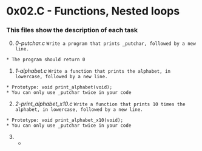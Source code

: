 # **0x02.C - Functions, Nested loops**

### **This files show the description of each task**

0. *0-putchar.c*
`Write a program that prints _putchar, followed by a new line.`
~~~~
* The program should return 0
~~~~

1. *1-alphabet.c*
`Write a function that prints the alphabet, in lowercase, followed by a new line.`
~~~~
* Prototype: void print_alphabet(void);
* You can only use _putchar twice in your code
~~~~

2. *2-print_alphabet_x10.c*
`Write a function that prints 10 times the alphabet, in lowercase, followed by a new line.`
~~~~
* Prototype: void print_alphabet_x10(void);
* You can only use _putchar twice in your code
~~~~

3. *
